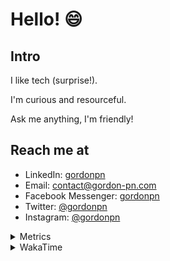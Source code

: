 # Hello! 😄

## Intro

I like tech (surprise!).

I'm curious and resourceful.

Ask me anything, I'm friendly!

## Reach me at

- LinkedIn: [gordonpn](https://www.linkedin.com/in/gordonpn/)
- Email: [contact@gordon-pn.com](mailto:contact@gordon-pn.com)
- Facebook Messenger: [gordonpn](https://www.messenger.com/t/Gordonpn)
- Twitter: [@gordonpn](https://twitter.com/Gordonpn)
- Instagram: [@gordonpn](https://www.instagram.com/gordonpn/)

<details>
  <summary>Metrics</summary>

  <img align="center" src="https://github.com/gordonpn/gordonpn/blob/master/github-metrics.svg" alt="GitHub Metrics">

</details>

<details>
  <summary>WakaTime</summary>

  <!--START_SECTION:waka-->
**I'm an Early 🐤** 

```text
🌞 Morning                2662 commits        ████░░░░░░░░░░░░░░░░░░░░░   17.93 % 
🌆 Daytime                5873 commits        ██████████░░░░░░░░░░░░░░░   39.55 % 
🌃 Evening                6123 commits        ██████████░░░░░░░░░░░░░░░   41.23 % 
🌙 Night                  192 commits         ░░░░░░░░░░░░░░░░░░░░░░░░░   01.29 % 
```
📅 **I'm Most Productive on Sunday** 

```text
Monday                   2171 commits        ████░░░░░░░░░░░░░░░░░░░░░   14.62 % 
Tuesday                  2143 commits        ████░░░░░░░░░░░░░░░░░░░░░   14.43 % 
Wednesday                2315 commits        ████░░░░░░░░░░░░░░░░░░░░░   15.59 % 
Thursday                 2248 commits        ████░░░░░░░░░░░░░░░░░░░░░   15.14 % 
Friday                   1419 commits        ██░░░░░░░░░░░░░░░░░░░░░░░   09.56 % 
Saturday                 1903 commits        ███░░░░░░░░░░░░░░░░░░░░░░   12.81 % 
Sunday                   2651 commits        ████░░░░░░░░░░░░░░░░░░░░░   17.85 % 
```


📊 **This Week I Spent My Time On** 

```text
💬 Programming Languages: 
Java                     11 hrs 9 mins       ████████████░░░░░░░░░░░░░   49.90 % 
TypeScript               4 hrs 52 mins       █████░░░░░░░░░░░░░░░░░░░░   21.83 % 
JSON                     1 hr 16 mins        █░░░░░░░░░░░░░░░░░░░░░░░░   05.72 % 
Markdown                 1 hr 5 mins         █░░░░░░░░░░░░░░░░░░░░░░░░   04.87 % 
Python                   1 hr 2 mins         █░░░░░░░░░░░░░░░░░░░░░░░░   04.66 % 

🔥 Editors: 
IntelliJ                 22 hrs 19 mins      █████████████████████████   99.84 % 
VS Code                  2 mins              ░░░░░░░░░░░░░░░░░░░░░░░░░   00.16 % 
```


 Last Updated on 21/05/2023 16:24:42 UTC
<!--END_SECTION:waka-->
</details>
